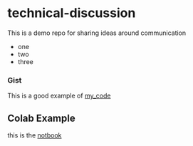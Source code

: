 # technical-discussion
This is a demo repo for sharing ideas around communication




* one
* two
* three

### Gist

This is a good example of [my_code](https://gist.github.com/brianpres17/0848d84f1d495705c4a7eb1a793fdeeb)

## Colab Example

this is the [notbook](https://github.com/brianpres17/technical-discussion/blob/main/technical_docs.ipynb)
